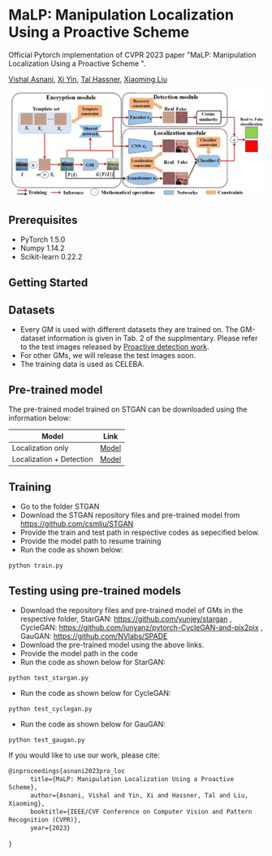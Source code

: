 # MaLP: Manipulation Localization Using a Proactive Scheme
Official Pytorch implementation of CVPR 2023 paper "MaLP: Manipulation Localization Using a Proactive Scheme ".

[Vishal Asnani](https://github.com/vishal3477), [Xi Yin](https://xiyinmsu.github.io/), [Tal Hassner](https://talhassner.github.io/home/), [Xiaoming Liu](https://www.cse.msu.edu/~liuxm/index2.html)

![alt text](https://github.com/vishal3477/pro_loc/blob/main/images/overview_4.png?raw=true)
## Prerequisites

- PyTorch 1.5.0
- Numpy 1.14.2
- Scikit-learn 0.22.2

## Getting Started

## Datasets 
- Every GM is used with different datasets they are trained on. The GM-dataset information is given in Tab. 2 of the supplmentary. Please refer to the test images released by [Proactive detection work](https://github.com/vishal3477/proactive_IMD). 
- For other GMs, we will release the test images soon. 
- The training data is used as CELEBA.

## Pre-trained model
The pre-trained model trained on STGAN can be downloaded using the information below:

Model     | Link 
---------|--------
Localization only | [Model]()    
Localization + Detection | [Model]()    

## Training
- Go to the folder STGAN
- Download the STGAN repository files and pre-trained model from https://github.com/csmliu/STGAN
- Provide the train and test path in respective codes as sepecified below. 
- Provide the model path to resume training
- Run the code as shown below:

```
python train.py
```



## Testing using pre-trained models
- Download the repository files and pre-trained model of GMs in the respective folder, StarGAN: https://github.com/yunjey/stargan , CycleGAN: https://github.com/junyanz/pytorch-CycleGAN-and-pix2pix , GauGAN: https://github.com/NVlabs/SPADE
- Download the pre-trained model using the above links. 
- Provide the model path in the code
- Run the code as shown below for StarGAN:

```
python test_stargan.py
```
- Run the code as shown below for CycleGAN:

```
python test_cyclegan.py
```
- Run the code as shown below for GauGAN:

```
python test_gaugan.py
```


If you would like to use our work, please cite:
```
@inproceedings{asnani2023pro_loc
      title={MaLP: Manipulation Localization Using a Proactive Scheme}, 
      author={Asnani, Vishal and Yin, Xi and Hassner, Tal and Liu, Xiaoming},
      booktitle={IEEE/CVF Conference on Computer Vision and Pattern Recognition (CVPR)},
      year={2023}
      
}
```
